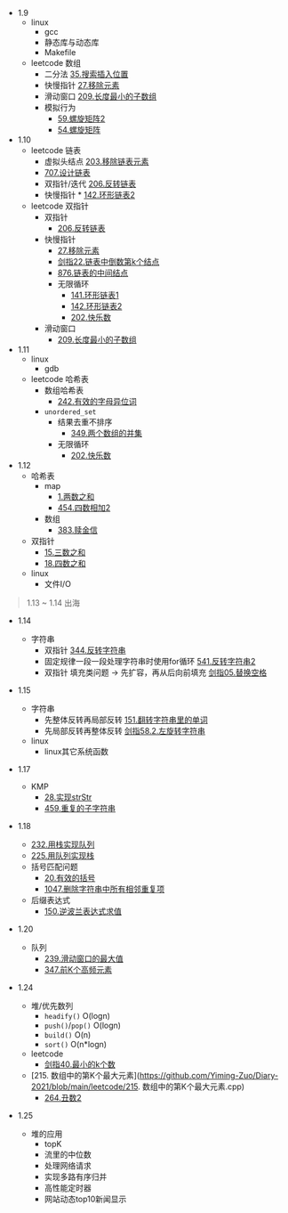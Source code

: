 * 1.9
    * linux
        * gcc
        * 静态库与动态库
        * Makefile
    * leetcode 数组
        * 二分法 [35.搜索插入位置](https://github.com/Yiming-Zuo/Diary-2021/blob/main/leetcode/35.搜索插入位置.cpp)
        * 快慢指针 [27.移除元素](https://github.com/Yiming-Zuo/Diary-2021/blob/main/leetcode/27.移除元素.cpp)
        * 滑动窗口 [209.长度最小的子数组](https://github.com/Yiming-Zuo/Diary-2021/blob/main/leetcode/209.长度最小的子数组.cpp)
        * 模拟行为
            * [59.螺旋矩阵2](https://github.com/Yiming-Zuo/Diary-2021/blob/main/leetcode/59.螺旋矩阵2.cpp)
            * [54.螺旋矩阵](https://github.com/Yiming-Zuo/Diary-2021/blob/main/leetcode/54.螺旋矩阵.cpp)
* 1.10
    * leetcode 链表
        * 虚拟头结点 [203.移除链表元素](https://github.com/Yiming-Zuo/Diary-2021/blob/main/leetcode/203.移除链表元素.cpp)
        * [707.设计链表](https://github.com/Yiming-Zuo/Diary-2021/blob/main/leetcode/707.设计链表.cpp)
        * 双指针/迭代 [206.反转链表](https://github.com/Yiming-Zuo/Diary-2021/blob/main/leetcode/206.反转链表.cpp)
        * 快慢指针 * [142.环形链表2](https://github.com/Yiming-Zuo/Diary-2021/blob/main/leetcode/142.环形链表2.cpp)
    * leetcode 双指针
        * 双指针
            * [206.反转链表](https://github.com/Yiming-Zuo/Diary-2021/blob/main/leetcode/206.反转链表.cpp)
        * 快慢指针
            * [27.移除元素](https://github.com/Yiming-Zuo/Diary-2021/blob/main/leetcode/27.移除元素.cpp)
            * [剑指22.链表中倒数第k个结点](https://github.com/Yiming-Zuo/Diary-2021/blob/main/leetcode/剑指22.链表中倒数第k个结点.cpp)
            * [876.链表的中间结点](https://github.com/Yiming-Zuo/Diary-2021/blob/main/leetcode/876.链表的中间结点.cpp)
            * 无限循环
                * [141.环形链表1](https://github.com/Yiming-Zuo/Diary-2021/blob/main/leetcode/141.环形链表1.cpp)
                * [142.环形链表2](https://github.com/Yiming-Zuo/Diary-2021/blob/main/leetcode/142.环形链表2.cpp)
                * [202.快乐数](https://github.com/Yiming-Zuo/Diary-2021/blob/main/leetcode/202.快乐数.cpp)
        * 滑动窗口
            * [209.长度最小的子数组](https://github.com/Yiming-Zuo/Diary-2021/blob/main/leetcode/209.长度最小的子数组.cpp)
* 1.11
    * linux
        * gdb
    * leetcode 哈希表
        * 数组哈希表 
            * [242.有效的字母异位词](https://github.com/Yiming-Zuo/Diary-2021/blob/main/leetcode/242.有效的字母异位词.cpp)
        * `unordered_set`
            * 结果去重不排序 
                * [349.两个数组的并集](https://github.com/Yiming-Zuo/Diary-2021/blob/main/leetcode/349.两个数组的并集.cpp)
            * 无限循环 
                * [202.快乐数](https://github.com/Yiming-Zuo/Diary-2021/blob/main/leetcode/202.快乐数.cpp)
* 1.12
    * 哈希表
        * map
             * [1.两数之和](https://github.com/Yiming-Zuo/Diary-2021/blob/main/leetcode/1.两数之和.cpp)
             * [454.四数相加2](https://github.com/Yiming-Zuo/Diary-2021/blob/main/leetcode/454.四数相加2.cpp)
        * 数组
             * [383.赎金信](https://github.com/Yiming-Zuo/Diary-2021/blob/main/leetcode/383.赎金信.cpp)
     * 双指针
         * [15.三数之和](https://github.com/Yiming-Zuo/Diary-2021/blob/main/leetcode/15.三数之和.cpp)
         * [18.四数之和](https://github.com/Yiming-Zuo/Diary-2021/blob/main/leetcode/15.四数之和.cpp)
    * linux
        * 文件I/O
        
> 1.13 ~ 1.14   出海

* 1.14
    * 字符串
        * 双指针 [344.反转字符串](https://github.com/Yiming-Zuo/Diary-2021/blob/main/leetcode/344.反转字符串.cpp)
        * 固定规律一段一段处理字符串时使用for循环 [541.反转字符串2](https://github.com/Yiming-Zuo/Diary-2021/blob/main/leetcode/541.反转字符串2.cpp)
        * 双指针 填充类问题 -> 先扩容，再从后向前填充 [剑指05.替换空格](https://github.com/Yiming-Zuo/Diary-2021/blob/main/leetcode/剑指05.替换空格.cpp)
* 1.15
    * 字符串
        * 先整体反转再局部反转 [151.翻转字符串里的单词](https://github.com/Yiming-Zuo/Diary-2021/blob/main/leetcode/151.翻转字符串里的单词.cpp)
        * 先局部反转再整体反转 [剑指58.2.左旋转字符串](https://github.com/Yiming-Zuo/Diary-2021/blob/main/leetcode/剑指58.2.左旋转字符串.cpp)
    * linux
        * linux其它系统函数
* 1.17
    * KMP
        * [28.实现strStr](https://github.com/Yiming-Zuo/Diary-2021/blob/main/leetcode/28.实现strStr.cpp)
        * [459.重复的子字符串](https://github.com/Yiming-Zuo/Diary-2021/blob/main/leetcode/459.重复的子字符串.cpp)
* 1.18
    * [232.用栈实现队列](https://github.com/Yiming-Zuo/Diary-2021/blob/main/leetcode/232.用栈实现队列.cpp)
    * [225.用队列实现栈](https://github.com/Yiming-Zuo/Diary-2021/blob/main/leetcode/225.用队列实现栈.cpp)
    * 括号匹配问题
        * [20.有效的括号](https://github.com/Yiming-Zuo/Diary-2021/blob/main/leetcode/20.有效的括号.cpp)
        * [1047.删除字符串中所有相邻重复项](https://github.com/Yiming-Zuo/Diary-2021/blob/main/leetcode/1047.删除字符串中所有相邻重复项.cpp)
    * 后缀表达式
        * [150.逆波兰表达式求值](https://github.com/Yiming-Zuo/Diary-2021/blob/main/leetcode/150.逆波兰表达式求值.cpp)
* 1.20
    * 队列
        * [239.滑动窗口的最大值](https://github.com/Yiming-Zuo/Diary-2021/blob/main/leetcode/239.滑动窗口的最大值.cpp)
        * [347.前K个高频元素](https://github.com/Yiming-Zuo/Diary-2021/blob/main/leetcode/347.前K个高频元素.cpp)

* 1.24
  * 堆/优先数列
    * `headify()` O(logn)
    * `push()`/`pop()` O(logn)
    * `build()`  O(n)
    * `sort()`  O(n*logn)
  * leetcode
    * [剑指40.最小的k个数](https://github.com/Yiming-Zuo/Diary-2021/blob/main/leetcode/剑指40.最小的k个数.cpp)
  * [215. 数组中的第K个最大元素](https://github.com/Yiming-Zuo/Diary-2021/blob/main/leetcode/215. 数组中的第K个最大元素.cpp)
    * [264.丑数2](https://github.com/Yiming-Zuo/Diary-2021/blob/main/leetcode/264.丑数2.cpp)
  
* 1.25
  * 堆的应用
    * topK
    * 流里的中位数
    * 处理网络请求
    * 实现多路有序归并
    * 高性能定时器
    * 网站动态top10新闻显示